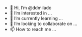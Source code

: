 - 👋 Hi, I’m @ddmilado
- 👀 I’m interested in ...
- 🌱 I’m currently learning ...
- 💞️ I’m looking to collaborate on ...
- 📫 How to reach me ...

<!---
ddmilado/ddmilado is a ✨ special ✨ repository because its `README.md` (this file) appears on your GitHub profile.
You can click the Preview link to take a look at your changes.
--->
